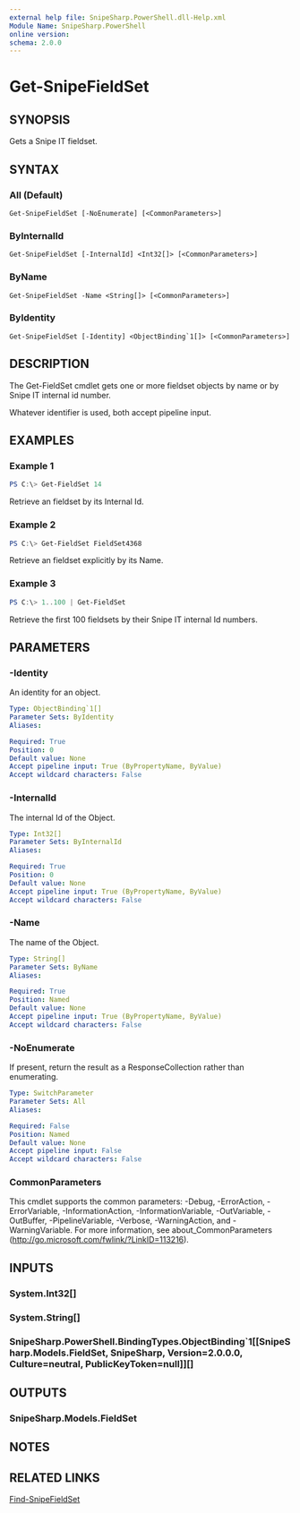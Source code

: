 ```yaml
---
external help file: SnipeSharp.PowerShell.dll-Help.xml
Module Name: SnipeSharp.PowerShell
online version:
schema: 2.0.0
---
```


# Get-SnipeFieldSet

## SYNOPSIS
Gets a Snipe IT fieldset.

## SYNTAX

### All (Default)
```
Get-SnipeFieldSet [-NoEnumerate] [<CommonParameters>]
```

### ByInternalId
```
Get-SnipeFieldSet [-InternalId] <Int32[]> [<CommonParameters>]
```

### ByName
```
Get-SnipeFieldSet -Name <String[]> [<CommonParameters>]
```

### ByIdentity
```
Get-SnipeFieldSet [-Identity] <ObjectBinding`1[]> [<CommonParameters>]
```

## DESCRIPTION
The Get-FieldSet cmdlet gets one or more fieldset objects by name or by Snipe IT internal id number.

Whatever identifier is used, both accept pipeline input.

## EXAMPLES

### Example 1
```powershell
PS C:\> Get-FieldSet 14
```

Retrieve an fieldset by its Internal Id.

### Example 2
```powershell
PS C:\> Get-FieldSet FieldSet4368
```

Retrieve an fieldset explicitly by its Name.

### Example 3
```powershell
PS C:\> 1..100 | Get-FieldSet
```

Retrieve the first 100 fieldsets by their Snipe IT internal Id numbers.

## PARAMETERS

### -Identity
An identity for an object.

```yaml
Type: ObjectBinding`1[]
Parameter Sets: ByIdentity
Aliases:

Required: True
Position: 0
Default value: None
Accept pipeline input: True (ByPropertyName, ByValue)
Accept wildcard characters: False
```

### -InternalId
The internal Id of the Object.

```yaml
Type: Int32[]
Parameter Sets: ByInternalId
Aliases:

Required: True
Position: 0
Default value: None
Accept pipeline input: True (ByPropertyName, ByValue)
Accept wildcard characters: False
```

### -Name
The name of the Object.

```yaml
Type: String[]
Parameter Sets: ByName
Aliases:

Required: True
Position: Named
Default value: None
Accept pipeline input: True (ByPropertyName, ByValue)
Accept wildcard characters: False
```

### -NoEnumerate
If present, return the result as a ResponseCollection rather than enumerating.

```yaml
Type: SwitchParameter
Parameter Sets: All
Aliases:

Required: False
Position: Named
Default value: None
Accept pipeline input: False
Accept wildcard characters: False
```

### CommonParameters
This cmdlet supports the common parameters: -Debug, -ErrorAction, -ErrorVariable, -InformationAction, -InformationVariable, -OutVariable, -OutBuffer, -PipelineVariable, -Verbose, -WarningAction, and -WarningVariable. For more information, see about_CommonParameters (http://go.microsoft.com/fwlink/?LinkID=113216).

## INPUTS

### System.Int32[]

### System.String[]

### SnipeSharp.PowerShell.BindingTypes.ObjectBinding`1[[SnipeSharp.Models.FieldSet, SnipeSharp, Version=2.0.0.0, Culture=neutral, PublicKeyToken=null]][]

## OUTPUTS

### SnipeSharp.Models.FieldSet

## NOTES

## RELATED LINKS

[Find-SnipeFieldSet](Find-SnipeFieldSet.md)
